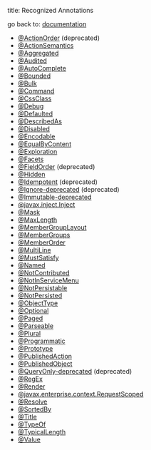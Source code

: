 title: Recognized Annotations

go back to: [documentation](../../documentation.html)

* [@ActionOrder](./ActionOrder.html) (deprecated)
* [@ActionSemantics](./ActionSemantics.html)
* [@Aggregated](./Aggregated.html)
* [@Audited](./Audited.html)
* [@AutoComplete](./AutoComplete.html)
* [@Bounded](./Bounded.html)
* [@Bulk](./Bulk.html)
* [@Command](./Command.html)
* [@CssClass](./CssClass.html)
* [@Debug](./Debug.html)
* [@Defaulted](./Defaulted.html)
* [@DescribedAs](./DescribedAs.html)
* [@Disabled](./Disabled.html)
* [@Encodable](./Encodable.html)
* [@EqualByContent](./EqualByContent.html)
* [@Exploration](./Exploration.html)
* [@Facets](./Facets.html)
* [@FieldOrder](./FieldOrder.html) (deprecated)
* [@Hidden](./Hidden.html)
* [@Idempotent](./Idempotent-deprecated.html) (deprecated)
* [@Ignore-deprecated](./Ignore-deprecated.html) (deprecated)
* [@Immutable-deprecated](./Immutable.html)
* [@javax.inject.Inject](./Inject.html)
* [@Mask](./Mask.html)
* [@MaxLength](./MaxLength.html)
* [@MemberGroupLayout](./MemberGroupLayout.html)
* [@MemberGroups](./MemberGroups.html)
* [@MemberOrder](./MemberOrder.html)
* [@MultiLine](./MultiLine.html)
* [@MustSatisfy](./MustSatisfy.html)
* [@Named](./Named.html)
* [@NotContributed](./NotContributed.html)
* [@NotInServiceMenu](./NotInServiceMenu.html)
* [@NotPersistable](./NotPersistable.html)
* [@NotPersisted](./NotPersisted.html)
* [@ObjectType](./ObjectType.html)
* [@Optional](./Optional.html)
* [@Paged](./Paged.html)
* [@Parseable](./Parseable.html)
* [@Plural](./Plural.html)
* [@Programmatic](./Programmatic.html)
* [@Prototype](./Prototype.html)
* [@PublishedAction](./Prototype.html)
* [@PublishedObject](./PublishedObject.html)
* [@QueryOnly-deprecated](./QueryOnly-deprecated.html) (deprecated)
* [@RegEx](./RegEx.html)
* [@Render](./Render.html)
* [@javax.enterprise.context.RequestScoped](./RequestScoped.html)
* [@Resolve](./Resolve.html)
* [@SortedBy](./SortedBy.html)
* [@Title](./Title.html)
* [@TypeOf](./TypeOf.html)
* [@TypicalLength](./TypicalLength.html)
* [@Value](./Value.html)
